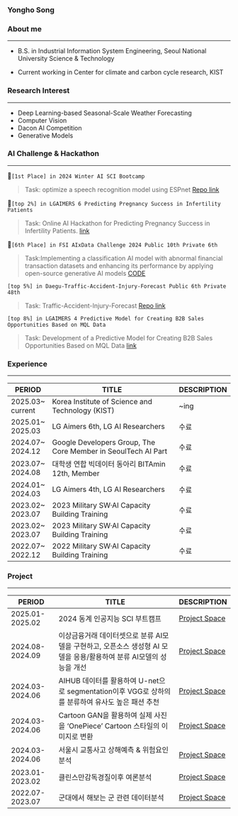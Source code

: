 ### Yongho Song


  
### About me
---
- B.S. in Industrial Information System Engineering, Seoul National University Science & Technology

- Current working in Center for climate and carbon cycle research, KIST


### Research Interest  
---
* Deep Learning-based Seasonal-Scale Weather Forecasting
* Computer Vision
* Dacon AI Competition
* Generative Models
  
  
### AI Challenge & Hackathon
---


🥇`[1st Place] in 2024 Winter AI SCI Bootcamp `  
>Task: optimize a speech recognition model using ESPnet 
>[Repo link](https://github.com/thdfydgh/ESPNet-KorEduEng)


🏅`[top 2%] in LGAIMERS 6 Predicting Pregnancy Success in Infertility Patients`  
>Task: Online AI Hackathon for Predicting Pregnancy Success in Infertility Patients.
>[link](https://dacon.io/competitions/official/236452/leaderboard)
  

🏅`[6th Place] in FSI AIxData Challenge 2024 Public 10th Private 6th`
>Task:Implementing a classification AI model with abnormal financial transaction datasets and enhancing its performance by applying open-source generative AI models
>[CODE](https://github.com/thdfydgh/FSI-AIxData-Challenge-2024-BITAmin12th)

`[top 5%] in Daegu-Traffic-Accident-Injury-Forecast Public 6th Private 48th`  
> Task: Traffic-Accident-Injury-Forecast 
> [Repo link](https://github.com/thdfydgh/Daegu-Traffic-Accident-Injury-Forecast)  
  
`[top 8%] in LGAIMERS 4 Predictive Model for Creating B2B Sales Opportunities Based on MQL Data`  
>Task: Development of a Predictive Model for Creating B2B Sales Opportunities Based on MQL Data
>[link](https://github.com/thdfydgh/LGAimers4)
  

### Experience  
---
|PERIOD|TITLE|DESCRIPTION|
|---|---|---|
|2025.03~<br>current| Korea Institute of Science and Technology (KIST)|~ing|
|2025.01~<br>2025.03|LG Aimers 6th, LG AI Researchers|수료|
|2024.07~<br>2024.12|Google Developers Group, The Core Member in SeoulTech AI Part|수료|
|2023.07~<br>2024.08|대학생 연합 빅데이터 동아리 BITAmin 12th, Member|수료|
|2024.01~<br>2024.03|LG Aimers 4th, LG AI Researchers|수료|
|2023.02~<br>2023.07|2023 Military SW·AI Capacity Building Training|수료|
|2023.02~<br>2023.07|2023 Military SW·AI Capacity Building Training|수료|
|2022.07~<br>2022.12|2022 Military SW·AI Capacity Building Training|수료|

### Project  
---
|PERIOD|TITLE|DESCRIPTION|
|---|---|---|
|2025.01-2025.02|2024 동계 인공지능 SCI 부트캠프|[Project Space](https://github.com/thdfydgh/ESPNet-KorEduEng)|
|2024.08-2024.09|이상금융거래 데이터셋으로 분류 AI모델을 구현하고, 오픈소스 생성형 AI 모델을 응용/활용하여 분류 AI모델의 성능을 개선|[Project Space](https://github.com/thdfydgh/FSI-AIxData-Challenge-2024-BITAmin12th)|
|2024.03-2024.06|AIHUB 데이터를 활용하여 U-net으로 segmentation이후 VGG로 상하의를 분류하여 유사도 높은 패션 추천|[Project Space](https://github.com/thdfydgh/Personalized-Clothing-Recommendation)|
|2024.03-2024.06|Cartoon GAN을 활용하여 실제 사진을 ‘OnePiece’ Cartoon 스타일의 이미지로 변환|[Project Space](https://github.com/thdfydgh/real2onepieceGAN)|
|2024.03-2024.06|서울시 교통사고 상해예측 & 위험요인 분석|[Project Space](https://github.com/thdfydgh/2024_DataMining_TeamProject_1team)|
|2023.01-2023.02|클린스만감독경질이후 여론분석|[Project Space](https://github.com/thdfydgh/asiancup2024_SentimentalAnalysis)|
|2022.07-2023.07| 군대에서 해보는 군 관련 데이터분석|[Project Space](https://github.com/thdfydgh/MilitaryProjectDA)|
